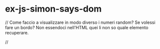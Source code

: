 # ex-js-simon-says-dom
// Come faccio a visualizzare in modo diverso i numeri random? Se volessi fare un bordo? Non essendoci nell'HTML quei li non so quale elemento recuperare.

//